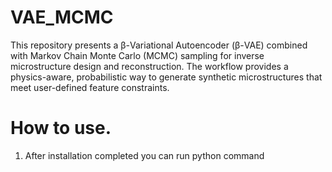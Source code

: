 # VAE_MCMC
This repository presents a β-Variational Autoencoder (β-VAE) combined with Markov Chain Monte Carlo (MCMC) sampling for inverse microstructure design and reconstruction. The workflow provides a physics-aware, probabilistic way to generate synthetic microstructures that meet user-defined feature constraints.

# How to use.
1. After installation completed you can run python command 
